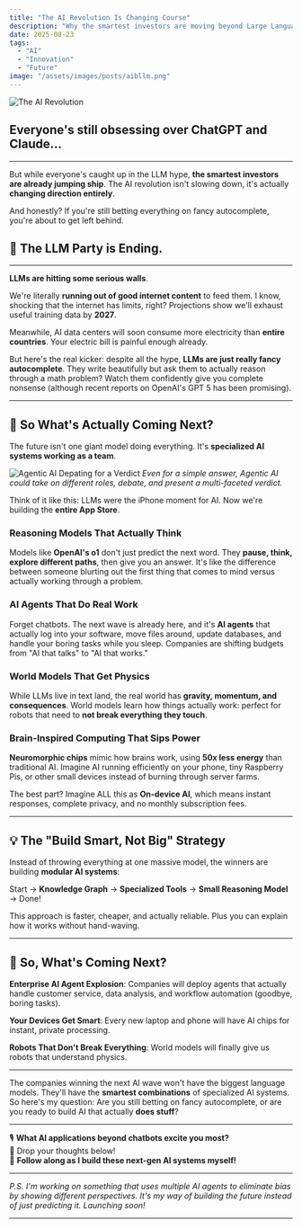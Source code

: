 ```yaml
---
title: "The AI Revolution Is Changing Course"
description: "Why the smartest investors are moving beyond Large Language Models."
date: 2025-08-23
tags:
  - "AI"
  - "Innovation"
  - "Future"
image: "/assets/images/posts/aibllm.png"
---
```


![The AI Revolution](/assets/images/posts/aibllm.png)

## Everyone's still obsessing over ChatGPT and Claude...
---
But while everyone's caught up in the LLM hype, **the smartest investors are already jumping ship**. 
The AI revolution isn't slowing down, it's actually **changing direction entirely**.

And honestly? If you're still betting everything on fancy autocomplete, you're about to get left behind.

## 🎈 **The LLM Party is Ending.**

---

**LLMs are hitting some serious walls**.

We're literally **running out of good internet content** to feed them. I know, shocking that the internet has limits, right? Projections show we'll exhaust useful training data by **2027**. 

Meanwhile, AI data centers will soon consume more electricity than **entire countries**. Your electric bill is painful enough already.

But here's the real kicker: despite all the hype, **LLMs are just really fancy autocomplete**. They write beautifully but ask them to actually reason through a math problem? Watch them confidently give you complete nonsense (although recent reports on OpenAI's GPT 5 has been promising).

---

## 🤔 **So What's Actually Coming Next?**

The future isn't one giant model doing everything. It's **specialized AI systems working as a team**. 

![Agentic AI Depating for a Verdict](/assets/images/posts/aibllm2.png)
*Even for a simple answer, Agentic AI could take on different roles, debate, and present a multi-faceted verdict.*

Think of it like this: LLMs were the iPhone moment for AI. Now we're building the **entire App Store**.

### **Reasoning Models That Actually Think**

Models like **OpenAI's o1** don't just predict the next word. They **pause, think, explore different paths**, then give you an answer. It's like the difference between someone blurting out the first thing that comes to mind versus actually working through a problem.

### **AI Agents That Do Real Work**

Forget chatbots. The next wave is already here, and it's **AI agents** that actually log into your software, move files around, update databases, and handle your boring tasks while you sleep. Companies are shifting budgets from "AI that talks" to "AI that works."

### **World Models That Get Physics**

While LLMs live in text land, the real world has **gravity, momentum, and consequences**. World models learn how things actually work: perfect for robots that need to **not break everything they touch**.

### **Brain-Inspired Computing That Sips Power**

**Neuromorphic chips** mimic how brains work, using **50x less energy** than traditional AI. Imagine AI running efficiently on your phone, tiny Raspberry Pis, or other small devices instead of burning through server farms.

The best part? Imagine ALL this as **On-device AI**, which means instant responses, complete privacy, and no monthly subscription fees.

---

## 💡 **The "Build Smart, Not Big" Strategy**

Instead of throwing everything at one massive model, the winners are building **modular AI systems**:

Start → **Knowledge Graph** → **Specialized Tools** → **Small Reasoning Model** → Done!

This approach is faster, cheaper, and actually reliable. Plus you can explain how it works without hand-waving.

---

## 🔮 **So, What's Coming Next?**

**Enterprise AI Agent Explosion**: Companies will deploy agents that actually handle customer service, data analysis, and workflow automation (goodbye, boring tasks).

**Your Devices Get Smart**: Every new laptop and phone will have AI chips for instant, private processing.

**Robots That Don't Break Everything**: World models will finally give us robots that understand physics.

---

The companies winning the next AI wave won't have the biggest language models. They'll have the **smartest combinations** of specialized AI systems.
So here's my question: Are you still betting on fancy autocomplete, or are you ready to build AI that actually **does stuff**?

---

🎙️ **What AI applications beyond chatbots excite you most?**  
💬 Drop your thoughts below!  
📲 **Follow along as I build these next-gen AI systems myself!**

---

*P.S. I'm working on something that uses multiple AI agents to eliminate bias by showing different perspectives. It's my way of building the future instead of just predicting it. Launching soon!*

---